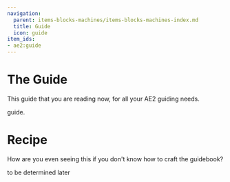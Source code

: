 ```yaml
---
navigation:
  parent: items-blocks-machines/items-blocks-machines-index.md
  title: Guide
  icon: guide
item_ids:
- ae2:guide
---
```

# The Guide

<ItemImage id="guide" scale="8" />

This guide that you are reading now, for all your AE2 guiding needs.

guide.

# Recipe

How are you even seeing this if you don't know how to craft the guidebook?

to be determined later